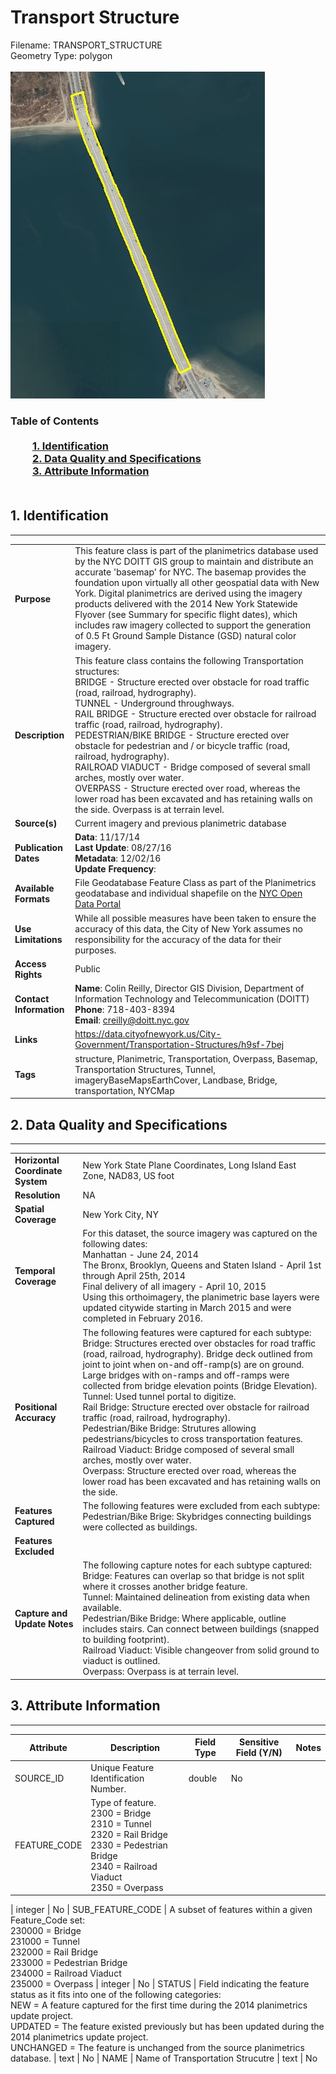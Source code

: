 # Transport Structure
Filename: TRANSPORT_STRUCTURE<br>Geometry Type: polygon<br><br>![image](https://github.com/CityOfNewYork/nyc-planimetrics/raw/master/Images/FeatureViews/Bridge.JPG)

### Table of Contents<br><br>&nbsp;&nbsp;&nbsp;&nbsp;&nbsp;&nbsp;&nbsp;&nbsp;&nbsp;[**1. Identification**](#1-identification)<br>&nbsp;&nbsp;&nbsp;&nbsp;&nbsp;&nbsp;&nbsp;&nbsp;&nbsp;[**2. Data Quality and Specifications**](#2-data-quality-and-specifications)<br>&nbsp;&nbsp;&nbsp;&nbsp;&nbsp;&nbsp;&nbsp;&nbsp;&nbsp;[**3. Attribute Information**](#3-attribute-information)<br><br>
## 1. Identification
---------------------------------------------
|     |     |
| --- | --- |
**Purpose** |This feature class is part of the planimetrics database used by the NYC DOITT GIS group to maintain and distribute an accurate 'basemap' for NYC. The basemap provides the foundation upon virtually all other geospatial data with New York. Digital planimetrics are derived using the imagery products delivered with the 2014 New York Statewide Flyover (see Summary for specific flight dates), which includes raw imagery collected to support the generation of 0.5 Ft Ground Sample Distance (GSD) natural color imagery. 
**Description** |This feature class contains the following Transportation structures:<br>BRIDGE - Structure erected over obstacle for road traffic (road, railroad, hydrography).<br>TUNNEL - Underground throughways.<br>RAIL BRIDGE - Structure erected over obstacle for railroad traffic (road, railroad, hydrography).<br>PEDESTRIAN/BIKE BRIDGE - Structure erected over obstacle for pedestrian and / or bicycle traffic (road, railroad, hydrography).<br>RAILROAD VIADUCT - Bridge composed of several small arches, mostly over water.<br>OVERPASS - Structure erected over road, whereas the lower road has been excavated and has retaining walls on the side. Overpass is at terrain level.
**Source(s)** |Current imagery and previous planimetric database
**Publication Dates** |**Data**: 11/17/14<br>**Last Update**: 08/27/16<br>**Metadata**: 12/02/16<br>**Update Frequency**: 
**Available Formats** |File Geodatabase Feature Class as part of the Planimetrics geodatabase and individual shapefile on the [NYC Open Data Portal](https://data.cityofnewyork.us/City-Government/Transportation-Structures/h9sf-7bej)
**Use Limitations** |While all possible measures have been taken to ensure the accuracy of this data, the City of New York assumes no responsibility for the accuracy of the data for their purposes.
**Access Rights** |Public
**Contact Information** |**Name**: Colin Reilly, Director GIS Division, Department of Information Technology and Telecommunication (DOITT)<br>**Phone**: 718-403-8394<br>**Email**: creilly@doitt.nyc.gov
**Links** |https://data.cityofnewyork.us/City-Government/Transportation-Structures/h9sf-7bej
**Tags** |structure, Planimetric, Transportation, Overpass, Basemap, Transportation Structures, Tunnel, imageryBaseMapsEarthCover, Landbase, Bridge, transportation, NYCMap
## 2. Data Quality and Specifications
---------------------------------------------
|     |     |
| --- | --- |
**Horizontal Coordinate System** |New York State Plane Coordinates, Long Island East Zone, NAD83, US foot
**Resolution** |NA
**Spatial Coverage** |New York City, NY
**Temporal Coverage** |For this dataset, the source imagery was captured on the following dates:<br>Manhattan - June 24, 2014<br>The Bronx, Brooklyn, Queens and Staten Island  - April 1st through April 25th, 2014<br>Final delivery of all imagery - April 10, 2015<br>Using this orthoimagery, the planimetric base layers were updated citywide starting in March 2015 and were completed in February 2016.
**Positional Accuracy** |The following features were captured for each subtype: <br> Bridge: Structures erected over obstacles for road traffic (road, railroad, hydrography). Bridge deck outlined from joint to joint when on-and off-ramp(s) are on ground. Large bridges with on-ramps and off-ramps were collected from bridge elevation points (Bridge Elevation).<br>Tunnel: Used tunnel portal to digitize. <br>Rail Bridge: Structure erected over obstacle for railroad traffic (road, railroad, hydrography).<br>Pedestrian/Bike Bridge: Strutures allowing pedestrians/bicycles to cross transportation features.<br>Railroad Viaduct: Bridge composed of several small arches, mostly over water.<br>Overpass: Structure erected over road, whereas the lower road has been excavated and has retaining walls on the side.
**Features Captured** |The following features were excluded from each subtype: <br>Pedestrian/Bike Brige: Skybridges connecting buildings were collected as buildings.
**Features Excluded** |
**Capture and Update Notes** |The following capture notes for each subtype captured:<br>Bridge: Features can overlap so that bridge is not split where it crosses another bridge feature.<br>Tunnel: Maintained delineation from existing data when available.<br>Pedestrian/Bike Bridge: Where applicable, outline includes stairs. Can connect between buildings (snapped to building footprint).<br>Railroad Viaduct: Visible changeover from solid ground to viaduct is outlined.<br>Overpass: Overpass is at terrain level.
## 3. Attribute Information
---------------------------------------------
| Attribute | Description | Field Type | Sensitive Field (Y/N) | Notes| 
|------------ | ------------- | -------- | ----------- | ----------|
| SOURCE_ID | Unique Feature Identification Number. | double | No
| FEATURE_CODE | Type of feature.<br>2300 = Bridge<br>2310 = Tunnel<br>2320 = Rail Bridge<br>2330 = Pedestrian Bridge<br>2340 = Railroad Viaduct<br>2350 = Overpass

 | integer | No
| SUB_FEATURE_CODE | A subset of features within a given Feature_Code set:<br>230000 = Bridge<br>231000 = Tunnel<br>232000 = Rail Bridge<br>233000 = Pedestrian Bridge<br>234000 = Railroad Viaduct<br>235000 = Overpass
 | integer | No
| STATUS | Field indicating the feature status as it fits into one of the following categories:<br>NEW = A feature captured for the first time during the 2014 planimetrics update project.<br>UPDATED = The feature existed previously but has been updated during the 2014 planimetrics update project.<br>UNCHANGED = The feature is unchanged from the source planimetrics database. | text | No
| NAME | Name of Transportation Strucutre | text | No
